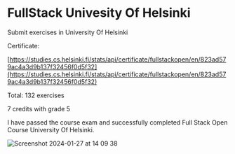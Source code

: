 # FullStack Univesity Of Helsinki
Submit exercises in University Of Helsinki

Certificate:

[https://studies.cs.helsinki.fi/stats/api/certificate/fullstackopen/en/823ad579ac4a3d9b137f32456f0d5f32](https://studies.cs.helsinki.fi/stats/api/certificate/fullstackopen/en/823ad579ac4a3d9b137f32456f0d5f32)

Total: 132 exercises

7 credits with grade 5

I have passed the course exam and successfully completed Full Stack Open Course University Of Helsinki. 

 ![Screenshot 2024-01-27 at 14 09 38](https://github.com/VienThanh12/FullStackUnivesityOfHelsinki/assets/67015555/71fd2f18-2bc4-4095-9819-87163e1d615d)


